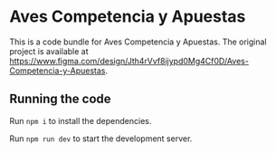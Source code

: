 
  # Aves Competencia y Apuestas

  This is a code bundle for Aves Competencia y Apuestas. The original project is available at https://www.figma.com/design/Jth4rVvf8ijypd0Mg4Cf0D/Aves-Competencia-y-Apuestas.

  ## Running the code

  Run `npm i` to install the dependencies.

  Run `npm run dev` to start the development server.
  